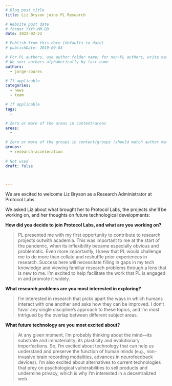 ```yaml
---
# Blog post title
title: Liz Bryson joins PL Research

# Website post date
# format YYYY-MM-DD
date: 2022-02-22

# Publish from this date (defaults to date)
# publishDate: 2019-09-03

# For PL authors, use author folder name; for non-PL authors, write name as in paper within ""
# We sort authors alphabetically by last name
authors:
  - jorge-soares

# If applicable
categories:
  - news
  - team

# If applicable
tags:
  -

# Zero or more of the areas in content/areas
areas:
  -

# Zero or more of the groups in content/groups (should match author membership)
groups:
  - research-acceleration
  
# Not used
draft: false



---
```


We are excited to welcome Liz Bryson as a Research Administrator at Protocol Labs.  

We asked Liz about what brought her to Protocol Labs, the projects she'll be working on, and her thoughts on future technological developments:

**How did you decide to join Protocol Labs, and what are you working on?**

> PL presented me with my first opportunity to contribute to research projects outwith academia. This was important to me at the start of the pandemic, when its inflexibility became especially obvious and problematic. Even more importantly, I knew that PL would challenge me to do more than collate and reshuffle prior experiences in research. Success here will necessitate filling in gaps in my tech knowledge and viewing familiar research problems through a lens that is new to me. I’m excited to help facilitate the work that PL is engaged in and promote it widely.

**What research problems are you most interested in exploring?**

> I’m interested in research that picks apart the ways in which humans interact with one another and asks how they can be improved. I don’t favor any single discipline’s approach to these topics, and I’m most intrigued by the overlap between different subject areas.

**What future technology are you most excited about?**

> At any given moment, I’m probably thinking about the mind—its substrate and immateriality; its plasticity and evolutionary imperfections. So, I’m excited about technology that can help us understand and preserve the function of human minds (e.g., non-invasive brain recording modalities, advances in neurofeedback devices). I’m also excited about alternatives to current technologies that prey on psychological vulnerabilities to sell products and undermine privacy, which is why I’m interested in a decentralized web.

